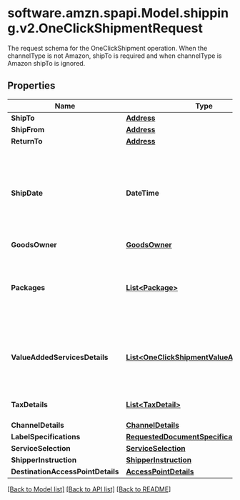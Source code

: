 # software.amzn.spapi.Model.shipping.v2.OneClickShipmentRequest
The request schema for the OneClickShipment operation. When the channelType is not Amazon, shipTo is required and when channelType is Amazon shipTo is ignored.

## Properties

Name | Type | Description | Notes
------------ | ------------- | ------------- | -------------
**ShipTo** | [**Address**](Address.md) |  | [optional] 
**ShipFrom** | [**Address**](Address.md) |  | 
**ReturnTo** | [**Address**](Address.md) |  | [optional] 
**ShipDate** | **DateTime** | The ship date and time (the requested pickup). This defaults to the current date and time. | [optional] 
**GoodsOwner** | [**GoodsOwner**](GoodsOwner.md) |  | [optional] 
**Packages** | [**List&lt;Package&gt;**](Package.md) | A list of packages to be shipped through a shipping service offering. | 
**ValueAddedServicesDetails** | [**List&lt;OneClickShipmentValueAddedService&gt;**](OneClickShipmentValueAddedService.md) | The value-added services to be added to a shipping service purchase. | [optional] 
**TaxDetails** | [**List&lt;TaxDetail&gt;**](TaxDetail.md) | A list of tax detail information. | [optional] 
**ChannelDetails** | [**ChannelDetails**](ChannelDetails.md) |  | 
**LabelSpecifications** | [**RequestedDocumentSpecification**](RequestedDocumentSpecification.md) |  | 
**ServiceSelection** | [**ServiceSelection**](ServiceSelection.md) |  | 
**ShipperInstruction** | [**ShipperInstruction**](ShipperInstruction.md) |  | [optional] 
**DestinationAccessPointDetails** | [**AccessPointDetails**](AccessPointDetails.md) |  | [optional] 

[[Back to Model list]](../README.md#documentation-for-models) [[Back to API list]](../README.md#documentation-for-api-endpoints) [[Back to README]](../README.md)

